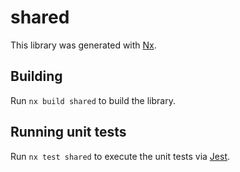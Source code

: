 # shared

This library was generated with [Nx](https://nx.dev).



## Building

Run `nx build shared` to build the library.





## Running unit tests

Run `nx test shared` to execute the unit tests via [Jest](https://jestjs.io).


